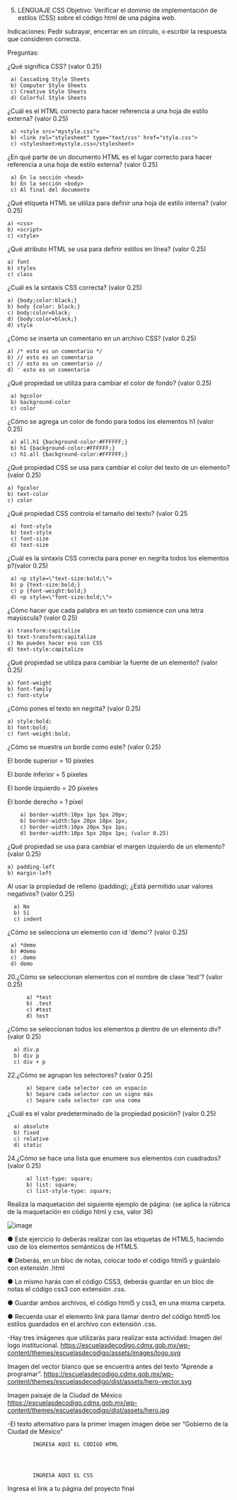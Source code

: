 5. LENGUAJE CSS
Objetivo: Verificar el dominio de implementación de estilos (CSS) sobre el código html de una página web.

Indicaciones: Pedir subrayar, encerrar en un círculo, o escribir la respuesta que consideren correcta.

Preguntas:

¿Qué significa CSS? (valor 0.25)

     a) Cascading Style Sheets
     b) Computer Style Sheets
     c) Creative Style Sheets
     d) Colorful Style Sheets
   
¿Cuál es el HTML correcto para hacer referencia a una hoja de estilo externa? (valor 0.25)

     a) <style src="mystyle.css">
     b) <link rel="stylesheet" type="text/css" href="style.css">
     c) <stylesheet>mystyle.css</stylesheet>
     
¿En qué parte de un documento HTML es el lugar correcto para hacer referencia a una hoja de estilo externa? (valor 0.25)

     a) En la sección <head>
     b) En la sección <body>
     c) Al final del documento
  
¿Qué etiqueta HTML se utiliza para definir una hoja de estilo interna? (valor 0.25)

    a) <css>
    b) <script>
    c) <style>
  
¿Qué atributo HTML se usa para definir estilos en línea? (valor 0.25)

    a) font
    b) styles
    c) class
    
¿Cuál es la sintaxis CSS correcta? (valor 0.25)

    a) {body;color:black;}
    b) body {color: black;}
    c) body:color=black;
    d) {body:color=black;}
    d) style 
  
¿Cómo se inserta un comentario en un archivo CSS? (valor 0.25)

    a) /* esto es un comentario */
    b) // esto es un comentario
    c) // esto es un comentario //
    d) ' esto es un comentario
    
¿Qué propiedad se utiliza para cambiar el color de fondo? (valor 0.25)

     a) bgcolor
     b) background-color
     c) color 

¿Cómo se agrega un color de fondo para todos los elementos h1 (valor 0.25)

     a) all.h1 {background-color:#FFFFFF;}
     b) h1 {background-color:#FFFFFF;}
     c) h1.all {background-color:#FFFFFF;}
   
¿Qué propiedad CSS se usa para cambiar el color del texto de un elemento? (valor 0.25)

    a) fgcolor
    b) text-color
    c) color
  
¿Qué propiedad CSS controla el tamaño del texto? (valor 0.25

     a) font-style
     b) text-style
     c) font-size
     d) text-size
 
¿Cuál es la sintaxis CSS correcta para poner en negrita todos los elementos p?(valor 0.25)

     a) <p style=\"text-size:bold;\">
     b) p {text-size:bold;}
     c) p {font-weight:bold;}
     d) <p style=\"font-size:bold;\">
   
¿Cómo hacer que cada palabra en un texto comience con una letra mayúscula? (valor 0.25)

    a) transform:capitalize
    b) text-transform:capitalize
    c) No puedes hacer eso con CSS
    d) text-style:capitalize

¿Qué propiedad se utiliza para cambiar la fuente de un elemento? (valor 0.25)

    a) font-weight
    b) font-family
    c) font-style

¿Cómo pones el texto en negrita? (valor 0.25)

    a) style:bold;
    b) font:bold;
    c) font-weight:bold;

¿Cómo se muestra un borde como este? (valor 0.25)

El borde superior = 10 píxeles

El borde inferior = 5 píxeles

El borde izquierdo = 20 píxeles

El borde derecho = 1 píxel

        a) border-width:10px 1px 5px 20px;
        b) border-width:5px 20px 10px 1px;
        c) border-width:10px 20px 5px 1px;
        d) border-width:10px 5px 20px 1px; (valor 0.25)
      
¿Qué propiedad se usa para cambiar el margen izquierdo de un elemento? (valor 0.25)

    a) padding-left
    b) margin-left

Al usar la propiedad de relleno (padding); ¿Está permitido usar valores negativos? (valor 0.25)

      a) No
      b) Sí
      c) indent
    
¿Cómo se selecciona un elemento con id 'demo'? (valor 0.25)

     a) *demo
     b) #demo
     c) .demo
     d) demo
   
20.¿Cómo se seleccionan elementos con el nombre de clase 'test'? (valor 0.25)

          a) *test
          b) .test
          c) #test
          d) test

¿Cómo se seleccionan todos los elementos p dentro de un elemento div? (valor 0.25)

      a) div.p
      b) div p
      c) div + p
    
22.¿Cómo se agrupan los selectores? (valor 0.25)

          a) Separe cada selector con un espacio
          b) Separe cada selector con un signo más
          c) Separe cada selector con una coma
        
¿Cuál es el valor predeterminado de la propiedad posición? (valor 0.25)

      a) absolute
      b) fixed
      c) relative
      d) static

24.¿Cómo se hace una lista que enumere sus elementos con cuadrados? (valor 0.25)

          a) list-type: square;
          b) list: square;
          c) list-style-type: square;
        
Realiza la maquetación del siguiente ejemplo de página: (se aplica la rúbrica de la maquetación en código html y css, valor 36)

![image](https://user-images.githubusercontent.com/101900664/166944372-352b9c68-60dc-4fff-8f9c-2d63b30c1c7c.png)

● Este ejercicio lo deberás realizar con las etiquetas de HTML5, haciendo uso de los elementos semánticos de HTML5.

● Deberás, en un bloc de notas, colocar todo el código html5 y guárdalo con extensión .html

● Lo mismo harás con el código CSS3, deberás guardar en un bloc de notas el código css3 con extensión .css.

● Guardar ambos archivos, el código html5 y css3, en una misma carpeta.

● Recuerda usar el elemento link para llamar dentro del código html5 los estilos guardados en el archivo con extensión .css.

-Hay tres imágenes que utilizarás para realizar esta actividad: Imagen del logo institucional. https://escuelasdecodigo.cdmx.gob.mx/wp-content/themes/escuelasdecodigo/assets/images/logo.svg

Imagen del vector blanco que se encuentra antes del texto “Aprende a programar”. https://escuelasdecodigo.cdmx.gob.mx/wp-content/themes/escuelasdecodigo/dist/assets/hero-vector.svg

Imagen paisaje de la Ciudad de México https://escuelasdecodigo.cdmx.gob.mx/wp-content/themes/escuelasdecodigo/dist/assets/hero.jpg

-El texto alternativo para la primer imagen imagen debe ser “Gobierno de la Ciudad de México”

            INGRESA AQUI EL CÓDIGO HTML




            INGRESA AQUI EL CSS
            
Ingresa el link a tu página del proyecto final

